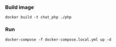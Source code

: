 ### Build image
```shell
docker build -t chat_php ./php
```

### Run
```shell
docker-compose -f docker-compose.local.yml up -d
```

